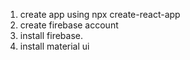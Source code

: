 1. create app using npx create-react-app
2. create firebase account 
3. install firebase. 
4. install material ui